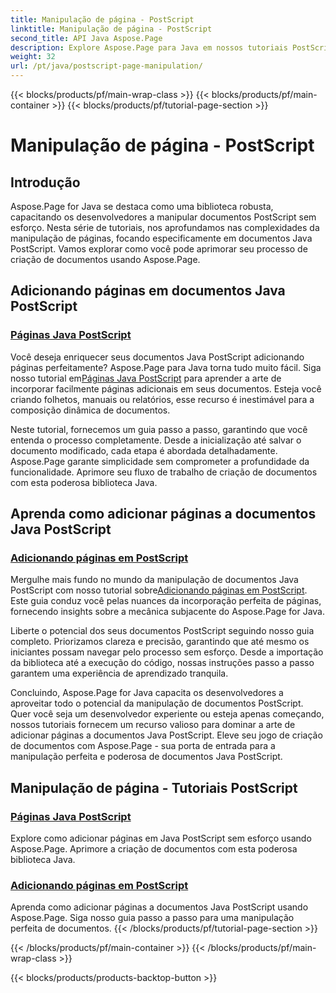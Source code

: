 ```yaml
---
title: Manipulação de página - PostScript
linktitle: Manipulação de página - PostScript
second_title: API Java Aspose.Page
description: Explore Aspose.Page para Java em nossos tutoriais PostScript. Adicione facilmente páginas aos seus documentos Java PostScript com orientação passo a passo para uma manipulação perfeita.
weight: 32
url: /pt/java/postscript-page-manipulation/
---
```


{{< blocks/products/pf/main-wrap-class >}}
{{< blocks/products/pf/main-container >}}
{{< blocks/products/pf/tutorial-page-section >}}

# Manipulação de página - PostScript


## Introdução

Aspose.Page for Java se destaca como uma biblioteca robusta, capacitando os desenvolvedores a manipular documentos PostScript sem esforço. Nesta série de tutoriais, nos aprofundamos nas complexidades da manipulação de páginas, focando especificamente em documentos Java PostScript. Vamos explorar como você pode aprimorar seu processo de criação de documentos usando Aspose.Page.

## Adicionando páginas em documentos Java PostScript

### [Páginas Java PostScript](./add-pages1/)

 Você deseja enriquecer seus documentos Java PostScript adicionando páginas perfeitamente? Aspose.Page para Java torna tudo muito fácil. Siga nosso tutorial em[Páginas Java PostScript](./add-pages1/) para aprender a arte de incorporar facilmente páginas adicionais em seus documentos. Esteja você criando folhetos, manuais ou relatórios, esse recurso é inestimável para a composição dinâmica de documentos.

Neste tutorial, fornecemos um guia passo a passo, garantindo que você entenda o processo completamente. Desde a inicialização até salvar o documento modificado, cada etapa é abordada detalhadamente. Aspose.Page garante simplicidade sem comprometer a profundidade da funcionalidade. Aprimore seu fluxo de trabalho de criação de documentos com esta poderosa biblioteca Java.

## Aprenda como adicionar páginas a documentos Java PostScript

### [Adicionando páginas em PostScript](./add-pages2/)

 Mergulhe mais fundo no mundo da manipulação de documentos Java PostScript com nosso tutorial sobre[Adicionando páginas em PostScript](./add-pages2/). Este guia conduz você pelas nuances da incorporação perfeita de páginas, fornecendo insights sobre a mecânica subjacente do Aspose.Page for Java.

Liberte o potencial dos seus documentos PostScript seguindo nosso guia completo. Priorizamos clareza e precisão, garantindo que até mesmo os iniciantes possam navegar pelo processo sem esforço. Desde a importação da biblioteca até a execução do código, nossas instruções passo a passo garantem uma experiência de aprendizado tranquila.

Concluindo, Aspose.Page for Java capacita os desenvolvedores a aproveitar todo o potencial da manipulação de documentos PostScript. Quer você seja um desenvolvedor experiente ou esteja apenas começando, nossos tutoriais fornecem um recurso valioso para dominar a arte de adicionar páginas a documentos Java PostScript. Eleve seu jogo de criação de documentos com Aspose.Page - sua porta de entrada para a manipulação perfeita e poderosa de documentos Java PostScript.
## Manipulação de página - Tutoriais PostScript
### [Páginas Java PostScript](./add-pages1/)
Explore como adicionar páginas em Java PostScript sem esforço usando Aspose.Page. Aprimore a criação de documentos com esta poderosa biblioteca Java.
### [Adicionando páginas em PostScript](./add-pages2/)
Aprenda como adicionar páginas a documentos Java PostScript usando Aspose.Page. Siga nosso guia passo a passo para uma manipulação perfeita de documentos.
{{< /blocks/products/pf/tutorial-page-section >}}

{{< /blocks/products/pf/main-container >}}
{{< /blocks/products/pf/main-wrap-class >}}

{{< blocks/products/products-backtop-button >}}
